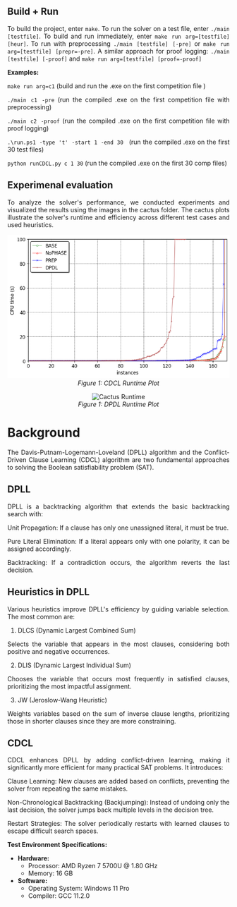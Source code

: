 <div style="text-align: justify;">

## Build + Run
To build the project, enter `make`. To run the solver on a test file, enter `./main [testfile]`. To build and run immediately, enter `make run arg=[testfile] [heur]`. To run with preprocessing `./main [testfile] [-pre]` or `make run arg=[testfile] [prepr=-pre]`. A similar approach for proof logging:  `./main [testfile] [-proof]` and  `make run arg=[testfile] [proof=-proof]`

**Examples:**

`make run arg=c1` (build and run the .exe on the first competition file )

`./main c1 -pre` (run the compiled .exe on the first competition file with preprocessing)

`./main c2 -proof` (run the compiled .exe on the first competition file with proof logging)
  
`.\run.ps1 -type 't' -start 1 -end 30 ` (run the compiled .exe on the first 30 test files)

`python runCDCL.py c 1 30` (run the compiled .exe on the first 30 comp files)

## Experimenal evaluation
To analyze the solver's performance, we conducted experiments and visualized the results using the images in the cactus folder. The cactus plots illustrate the solver's runtime and efficiency across different test cases and used heuristics.

<p align="center">
  <img src="cactus/CDCLcactusplot.png" alt="Cactus Runtime">
  <br>
  <em>Figure 1: CDCL Runtime Plot</em>
</p>
<p align="center">
  <img src="cactus/cactusPlot350secs.png" alt="Cactus Runtime">
  <br>
  <em>Figure 1: DPDL Runtime Plot</em>
</p>

# Background

The Davis-Putnam-Logemann-Loveland (DPLL) algorithm and the Conflict-Driven Clause Learning (CDCL) algorithm are two fundamental approaches to solving the Boolean satisfiability problem (SAT).

## DPLL

DPLL is a backtracking algorithm that extends the basic backtracking search with:

Unit Propagation: If a clause has only one unassigned literal, it must be true.

Pure Literal Elimination: If a literal appears only with one polarity, it can be assigned accordingly.

Backtracking: If a contradiction occurs, the algorithm reverts the last decision.

## Heuristics in DPLL

Various heuristics improve DPLL's efficiency by guiding variable selection. The most common are:

1. DLCS (Dynamic Largest Combined Sum)

Selects the variable that appears in the most clauses, considering both positive and negative occurrences.

2. DLIS (Dynamic Largest Individual Sum)

Chooses the variable that occurs most frequently in satisfied clauses, prioritizing the most impactful assignment.

3. JW (Jeroslow-Wang Heuristic)

Weights variables based on the sum of inverse clause lengths, prioritizing those in shorter clauses since they are more constraining.

## CDCL

CDCL enhances DPLL by adding conflict-driven learning, making it significantly more efficient for many practical SAT problems. It introduces:

Clause Learning: New clauses are added based on conflicts, preventing the solver from repeating the same mistakes.

Non-Chronological Backtracking (Backjumping): Instead of undoing only the last decision, the solver jumps back multiple levels in the decision tree.

Restart Strategies: The solver periodically restarts with learned clauses to escape difficult search spaces.

**Test Environment Specifications:**
- **Hardware:**
  - Processor: AMD Ryzen 7 5700U @ 1.80 GHz
  - Memory: 16 GB
- **Software:**
  - Operating System: Windows 11 Pro
  - Compiler: GCC 11.2.0

</div>






